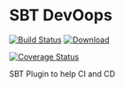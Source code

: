 # SBT DevOops

[![Build Status](https://semaphoreci.com/api/v1/kevin-lee/sbt-devoops/branches/master/badge.svg)](https://semaphoreci.com/kevin-lee/sbt-devoops-3)
[ ![Download](https://api.bintray.com/packages/kevinlee/sbt-plugins/sbt-devoops/images/download.svg) ](https://bintray.com/kevinlee/sbt-plugins/sbt-devoops/_latestVersion)

[![Coverage Status](https://coveralls.io/repos/github/Kevin-Lee/sbt-devoops/badge.svg?branch=master)](https://coveralls.io/github/Kevin-Lee/sbt-devoops?branch=master)

SBT Plugin to help CI and CD
